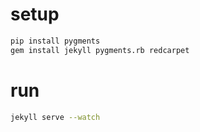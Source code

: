 # setup
```sh
pip install pygments
gem install jekyll pygments.rb redcarpet
```

# run
```sh
jekyll serve --watch
```
